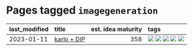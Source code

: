 # Pages tagged `imagegeneration`

|last_modified|title|est. idea maturity|tags
|:---|:---|---:|:---|
|2023-01-11|[karlo + DIP](../karlo-dip.md)|358|[![](https://img.shields.io/badge/tag-deepimageprior-5e378d)](../tags/deepimageprior.md) [![](https://img.shields.io/badge/tag-experimental-4d35f9)](../tags/experimental.md) [![](https://img.shields.io/badge/tag-imagegeneration-394ee4)](../tags/imagegeneration.md) [![](https://img.shields.io/badge/tag-prior-cc5ed7)](../tags/prior.md) [![](https://img.shields.io/badge/tag-wip-4bcfd8)](../tags/wip.md)|